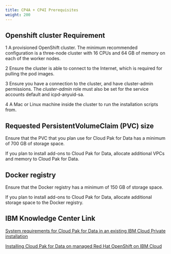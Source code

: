 ```yaml
---
title: CP4A + CP4I Prerequisites
weight: 200
---
```



## Openshift cluster Requirement

   1 A provisioned OpenShift cluster. The minimum recommended configuration is a three-node cluster with 16 CPUs and 64 GB of memory on each of the worker nodes.
   
   2 Ensure the cluster is able to connect to the Internet, which is required for pulling the pod images.
   
   3 Ensure you have a connection to the cluster, and have cluster-admin permissions. The *cluster-admin* role must also be set for the service accounts default and icpd-anyuid-sa.
   
   4 A Mac or Linux machine inside the cluster to run the installation scripts from.
    
## Requested PersistentVolumeClaim (PVC) size

   Ensure that the PVC that you plan use for Cloud Pak for Data has a minimum of 700 GB of storage space.
   
   If you plan to install add-ons to Cloud Pak for Data, allocate additional VPCs and memory to Cloud Pak for Data.

## Docker registry

   Ensure that the Docker registry has a minimum of 150 GB of storage space.
   
   If you plan to install add-ons to Cloud Pak for Data, allocate additional storage space to the Docker registry.
   
## IBM Knowledge Center Link

   
   [System requirements for Cloud Pak for Data in an existing IBM Cloud Private installation](https://www.ibm.com/support/knowledgecenter/en/SSQNUZ_2.1.0/com.ibm.icpdata.doc/zen/install/reqs-exist-icp-inst.html)
   
   [Installing Cloud Pak for Data on managed Red Hat OpenShift on IBM Cloud](https://www.ibm.com/support/knowledgecenter/en/SSQNUZ_2.1.0/com.ibm.icpdata.doc/zen/install/openshift-softlayer.html)
